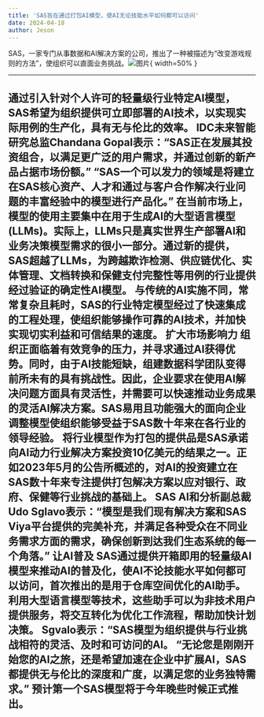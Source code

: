 ```yaml
---
title: 'SAS旨在通过打包AI模型，使AI无论技能水平如何都可以访问'
date: 2024-04-18
author: Jeson
---
```


SAS，一家专门从事数据和AI解决方案的公司，推出了一种被描述为“改变游戏规则的方法”，使组织可以直面业务挑战。![图片](https://www.artificialintelligence-news.com/wp-content/uploads/sites/9/2024/04/possessed-photography-jIBMSMs4_kA-unsplash.jpg){ width=50% }

---

通过引入针对个人许可的轻量级行业特定AI模型，SAS希望为组织提供可立即部署的AI技术，以实现实际用例的生产化，具有无与伦比的效率。
IDC未来智能研究总监Chandana Gopal表示：“SAS正在发展其投资组合，以满足更广泛的用户需求，并通过创新的新产品占据市场份额。”
“SAS一个可以发力的领域是将建立在SAS核心资产、人才和通过与客户合作解决行业问题的丰富经验中的模型进行产品化。”
在当前市场上，模型的使用主要集中在用于生成AI的大型语言模型 (LLMs)。实际上，LLMs只是真实世界生产部署AI和业务决策模型需求的很小一部分。通过新的提供，SAS超越了LLMs，为跨越欺诈检测、供应链优化、实体管理、文档转换和保健支付完整性等用例的行业提供经过验证的确定性AI模型。
与传统的AI实施不同，常常复杂且耗时，SAS的行业特定模型经过了快速集成的工程处理，使组织能够操作可靠的AI技术，并加快实现切实利益和可信结果的速度。
扩大市场影响力
组织正面临着有效竞争的压力，并寻求通过AI获得优势。同时，由于AI技能短缺，组建数据科学团队变得前所未有的具有挑战性。因此，企业要求在使用AI解决问题方面具有灵活性，并需要可以快速推动业务成果的灵活AI解决方案。SAS易用且功能强大的面向企业调整模型使组织能够受益于SAS数十年来在各行业的领导经验。
将行业模型作为打包的提供品是SAS承诺向AI动力行业解决方案投资10亿美元的结果之一。正如2023年5月的公告所概述的，对AI的投资建立在SAS数十年来专注提供打包解决方案以应对银行、政府、保健等行业挑战的基础上。
SAS AI和分析副总裁Udo Sglavo表示：“模型是我们现有解决方案和SAS Viya平台提供的完美补充，并满足各种受众在不同业务需求方面的需求，确保创新到达我们生态系统的每一个角落。”
让AI普及
SAS通过提供开箱即用的轻量级AI模型来推动AI的普及化，使AI不论技能水平如何都可以访问，首次推出的是用于仓库空间优化的AI助手。利用大型语言模型等技术，这些助手可以为非技术用户提供服务，将交互转化为优化工作流程，帮助加快计划决策。
Sgvalo表示：“SAS模型为组织提供与行业挑战相符的灵活、及时和可访问的AI。
“无论您是刚刚开始您的AI之旅，还是希望加速在企业中扩展AI，SAS都提供无与伦比的深度和广度，以满足您的业务独特需求。”
预计第一个SAS模型将于今年晚些时候正式推出。
---
